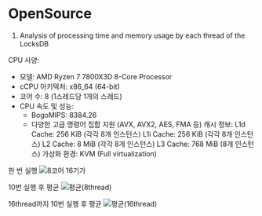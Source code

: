 # OpenSource

1) Analysis of processing time and memory usage by each thread of the LocksDB

CPU 사양:
- 모델: AMD Ryzen 7 7800X3D 8-Core Processor
- cCPU 아키텍처: x86_64 (64-bit)
- 코어 수: 8 (1스레드당 1개의 스레드)
- CPU 속도 및 성능:
  - BogoMIPS: 8384.26
  - 다양한 고급 명령어 집합 지원 (AVX, AVX2, AES, FMA 등)
캐시 정보:
L1d Cache: 256 KiB (각각 8개 인스턴스)
L1i Cache: 256 KiB (각각 8개 인스턴스)
L2 Cache: 8 MiB (각각 8개 인스턴스)
L3 Cache: 768 MiB (8개 인스턴스)
가상화 환경: KVM (Full virtualization)


한 번 실행
![8코어 16기가](https://github.com/user-attachments/assets/96729766-a052-4fb9-86b4-c7e9e58d8fd0)

10번 실행 후 평균
![평균(8thread)](https://github.com/user-attachments/assets/202eff01-a84d-4259-8ca8-3c04bad988af)

16thread까지 10번 실행 후 평균
![평균(16thread)](https://github.com/user-attachments/assets/5019f740-73f6-4dbb-ae44-ba58a8ab7150)
